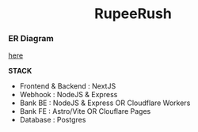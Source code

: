 <h1 align="center">RupeeRush</h1>

### ER Diagram

[here](https://claude.site/artifacts/f9363611-1200-485c-8531-41fda91c7aa8)

**STACK**

- Frontend & Backend : NextJS
- Webhook : NodeJS & Express
- Bank BE : NodeJS & Express OR Cloudflare Workers
- Bank FE : Astro/Vite OR Clouflare Pages
- Database : Postgres
